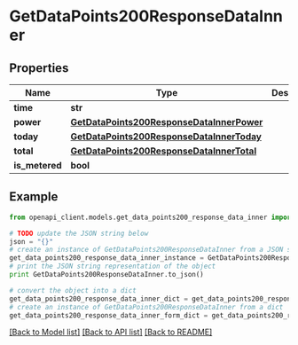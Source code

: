 # GetDataPoints200ResponseDataInner


## Properties
Name | Type | Description | Notes
------------ | ------------- | ------------- | -------------
**time** | **str** |  | [optional] 
**power** | [**GetDataPoints200ResponseDataInnerPower**](GetDataPoints200ResponseDataInnerPower.md) |  | [optional] 
**today** | [**GetDataPoints200ResponseDataInnerToday**](GetDataPoints200ResponseDataInnerToday.md) |  | [optional] 
**total** | [**GetDataPoints200ResponseDataInnerTotal**](GetDataPoints200ResponseDataInnerTotal.md) |  | [optional] 
**is_metered** | **bool** |  | [optional] 

## Example

```python
from openapi_client.models.get_data_points200_response_data_inner import GetDataPoints200ResponseDataInner

# TODO update the JSON string below
json = "{}"
# create an instance of GetDataPoints200ResponseDataInner from a JSON string
get_data_points200_response_data_inner_instance = GetDataPoints200ResponseDataInner.from_json(json)
# print the JSON string representation of the object
print GetDataPoints200ResponseDataInner.to_json()

# convert the object into a dict
get_data_points200_response_data_inner_dict = get_data_points200_response_data_inner_instance.to_dict()
# create an instance of GetDataPoints200ResponseDataInner from a dict
get_data_points200_response_data_inner_form_dict = get_data_points200_response_data_inner.from_dict(get_data_points200_response_data_inner_dict)
```
[[Back to Model list]](../README.md#documentation-for-models) [[Back to API list]](../README.md#documentation-for-api-endpoints) [[Back to README]](../README.md)


